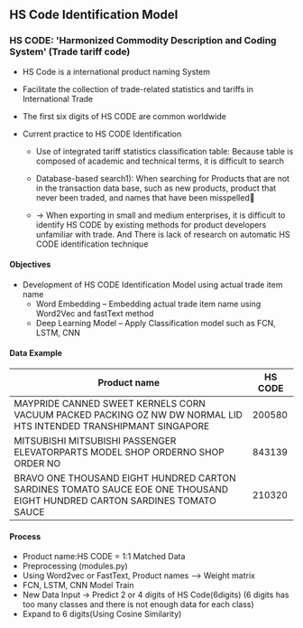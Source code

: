 ## HS Code Identification Model


### HS CODE: 'Harmonized Commodity Description and Coding System' (Trade tariff code)

- HS Code is a international product naming System  
- Facilitate the collection of trade-related statistics and tariffs in International Trade  
- The first six digits of HS CODE are common worldwide  


- Current practice to HS CODE Identification
	- Use of integrated tariff statistics classification table: Because table is composed of academic and technical terms, it is difficult to search
	- Database-based search1): When searching for Products that are not in the transaction data base, such as new products, product that never been traded, and names that have been misspelled
	
	- → When exporting in small and medium enterprises, it is difficult to identify HS CODE by existing methods for product developers unfamiliar with trade. And There is lack of research on automatic HS CODE identification technique


#### Objectives
- Development of HS CODE Identification Model using actual trade item name
	- Word Embedding – Embedding actual trade item name using Word2Vec and fastText method
	- Deep Learning Model – Apply Classification model such as FCN, LSTM, CNN


#### Data Example

|Product name|HS CODE|
|---|---|
|MAYPRIDE CANNED SWEET KERNELS CORN VACUUM PACKED PACKING OZ NW DW NORMAL LID HTS INTENDED TRANSHIPMANT SINGAPORE|200580|
|MITSUBISHI MITSUBISHI PASSENGER ELEVATORPARTS MODEL SHOP ORDERNO SHOP ORDER NO|843139|
|BRAVO ONE THOUSAND EIGHT HUNDRED CARTON SARDINES TOMATO SAUCE EOE ONE THOUSAND EIGHT HUNDRED CARTON SARDINES TOMATO SAUCE|210320|

  
    
#### Process

- Product name:HS CODE = 1:1 Matched Data
- Preprocessing (modules.py)
- Using Word2vec or FastText, Product names --> Weight matrix
- FCN, LSTM, CNN Model Train
- New Data Input -> Predict 2 or 4 digits of HS Code(6digits) (6 digits has too many classes and there is not enough data for each class)
- Expand to 6 digits(Using Cosine Similarity)



